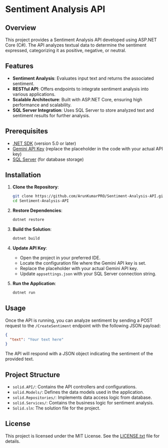 # Sentiment Analysis API

## Overview

This project provides a Sentiment Analysis API developed using ASP.NET Core (C#). The API analyzes textual data to determine the sentiment expressed, categorizing it as positive, negative, or neutral.

## Features

- **Sentiment Analysis**: Evaluates input text and returns the associated sentiment.
- **RESTful API**: Offers endpoints to integrate sentiment analysis into various applications.
- **Scalable Architecture**: Built with ASP.NET Core, ensuring high performance and scalability.
- **SQL Server Integration**: Uses SQL Server to store analyzed text and sentiment results for further analysis.

## Prerequisites

- [.NET SDK](https://dotnet.microsoft.com/download) (version 5.0 or later)
- [Gemini API Key](https://developers.gemini.com/) (replace the placeholder in the code with your actual API key)
- [SQL Server](https://www.microsoft.com/en-in/sql-server) (for database storage)

## Installation

1. **Clone the Repository**:
   ```bash
   git clone https://github.com/ArunKumarPRO/Sentiment-Analysis-API.git
   cd Sentiment-Analysis-API
   ```

2. **Restore Dependencies**:
   ```bash
   dotnet restore
   ```

3. **Build the Solution**:
   ```bash
   dotnet build
   ```

4. **Update API Key**:
   - Open the project in your preferred IDE.
   - Locate the configuration file where the Gemini API key is set.
   - Replace the placeholder with your actual Gemini API key.
   - Update `appsettings.json` with your SQL Server connection string.

5. **Run the Application**:
   ```bash
   dotnet run
   ```

## Usage

Once the API is running, you can analyze sentiment by sending a POST request to the `/CreateSentiment` endpoint with the following JSON payload:

```json
{
  "text": "Your text here"
}
```

The API will respond with a JSON object indicating the sentiment of the provided text.

## Project Structure

- `solid.API/`: Contains the API controllers and configurations.
- `solid.Models/`: Defines the data models used in the application.
- `solid.Repositories/`: Implements data access logic from database.
- `solid.Services/`: Contains the business logic for sentiment analysis.
- `Solid.sln`: The solution file for the project.

## License

This project is licensed under the MIT License. See the [LICENSE.txt](LICENSE.txt) file for details.



